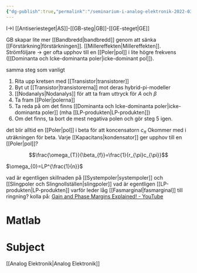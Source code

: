 ```yaml
---
{"dg-publish":true,"permalink":"/seminarium-i-analog-elektronik-2022-03-29/","dgHomeLink":true,"dgPassFrontmatter":false}
---
```




I→I 
[[Antiseriesteget|AS]]-[[GB-steg|GB]]-[[GE-steget|GE]]

GB skapar lite mer [[Bandbredd|bandbredd]] genom att sänka [[Förstärkning|förstärkningen]]. [[Millereffekten|Millereffekten]]. Strömföljare → ger ofta upphov till en [[Poler|pol]] i lite högre frekvens ([[Dominanta och Icke-dominanta poler|icke-dominant pol]]).

samma steg som vanligt
1. Rita upp kretsen med [[Transistor|transistorer]]
2. Byt ut [[Transistor|transistorerna]] mot deras hybrid-pi-modeller
3. [[Nodanalys|Nodanalys]] för att ta fram uttryck för $A$ och $\beta$
4. Ta fram [[Poler|polerna]]
5. Ta reda på om det finns [[Dominanta och Icke-dominanta poler|icke-dominanta poler]] (mha [[LP-produkten|LP-produkten]])
6. Om det finns, ta bort de mest negativa polen och gör steg 5 igen.


det blir alltid en [[Poler|pol]] i beta för att koncensatorn $c_\pi$ Okommer med i uträkningen för beta. Varje [[Kapacitans|kondensator]] ger upphov till en [[Poler|pol]]?

$$\frac{\omega_{T}}{\beta_{f}}=\frac{1}{r_{\pi}c_{\pi}}$$

$\omega_{0}=LP^{\frac{1}{n}}$ 


vad är egentligen skillnaden på [[Systempoler|systempoler]] och [[Slingpoler och Slingnollställen|slingpoler]]
vad är egentligen [[LP-produkten|LP-produkten]]
varför leder låg [[Fasmarginal|fasmarginal]] till ringning?
kolla på:
[Gain and Phase Margins Explained! - YouTube](https://www.youtube.com/watch?v=ThoA4amCAX4)

# Matlab


# Subject
[[Analog Elektronik|Analog Elektronik]]
